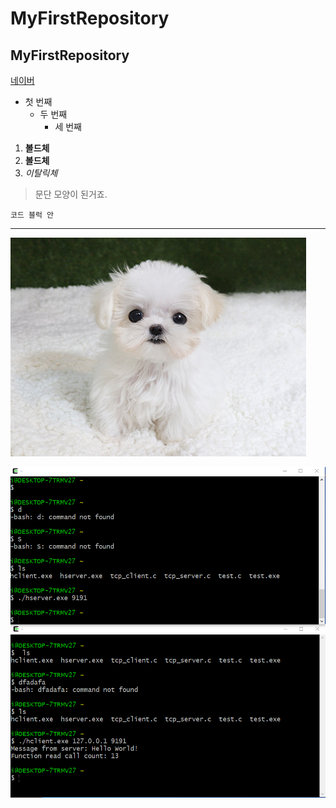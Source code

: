 # MyFirstRepository
## MyFirstRepository

[네이버](https://naver.com)

- 첫 번째
  - 두 번째
    - 세 번째
    
1. **볼드체**
2. __볼드체__
3. *이탈릭체*

>문단 모양이 된거죠.
> 

```
코드 블럭 안
```

* * *

<img width="" height="" src="./png/말티즈.jpg"></img>


<img width="" height="" src="./png/4주차.png"></img>
